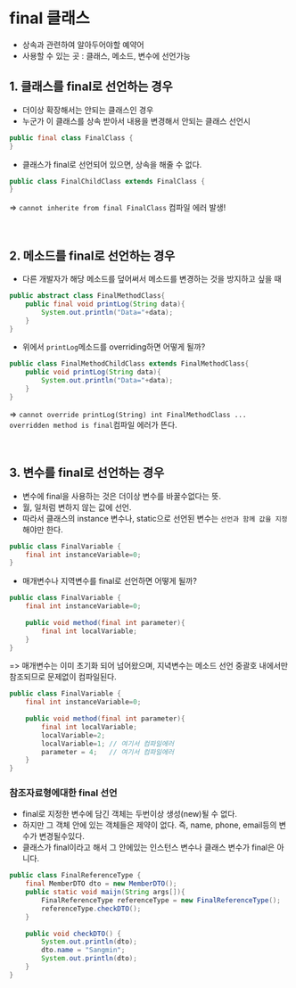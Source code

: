 # final 클래스

- 상속과 관련하여 알아두어야할 예약어
- 사용할 수 있는 곳 :  클래스, 메소드, 변수에 선언가능

## 1. 클래스를 final로 선언하는 경우
- 더이상 확장해서는 안되는 클래스인 경우
- 누군가 이 클래스를 상속 받아서 내용을 변경해서 안되는 클래스 선언시

```java
public final class FinalClass {
}

```
- 클래스가 final로 선언되어 있으면, 상속을 해줄 수 없다.

```java
public class FinalChildClass extends FinalClass {
}
```
=> `cannot inherite from final FinalClass` 컴파일 에러 발생!

<br>

## 2. 메소드를 final로 선언하는 경우
- 다른 개발자가 해당 메소드를 덮어써서 메소드를 변경하는 것을 방지하고 싶을 때

```java
public abstract class FinalMethodClass{
    public final void printLog(String data){
        System.out.println("Data="+data);
    }
}
```
- 위에서 `printLog`메소드를 overriding하면 어떻게 될까?
```java
public class FinalMethodChildClass extends FinalMethodClass{
    public void printLog(String data){
        System.out.println("Data="+data);
    }
}
```
=> `cannot override printLog(String) int FinalMethodClass ... overridden method is final`컴파일 에러가 뜬다.


<br>

## 3. 변수를 final로 선언하는 경우
- 변수에 final을 사용하는 것은 더이상 변수를 바꿀수없다는 뜻.
- 월, 일처럼 변하지 않는 값에 선언.
- 따라서 클래스의 instance 변수나, static으로 선언된 변수는 `선언과 함께 값을 지정`해야만 한다.
```java
public class FinalVariable {
    final int instanceVariable=0;
} 
```
- 매개변수나 지역변수를 final로 선언하면 어떻게 될까?

```java
public class FinalVariable {
    final int instanceVariable=0;
    
    public void method(final int parameter){
        final int localVariable;
    }
} 
```
=> 매개변수는 이미 초기화 되어 넘어왔으며, 지녁변수는 메소드 선언 중괄호 내에서만 참조되므로 문제없이 컴파일된다.


```java
public class FinalVariable {
    final int instanceVariable=0;
    
    public void method(final int parameter){
        final int localVariable;
        localVariable=2;
        localVariable=1; // 여기서 컴파일에러
        parameter = 4;   // 여기서 컴파일에러
    }
} 
```

### 참조자료형에대한 final 선언
- final로 지정한 변수에 담긴 객체는 두번이상 생성(new)될 수 없다.
- 하지만 그 객체 안에 있는 객체들은 제약이 없다. 즉, name, phone, email등의 변수가 변경될수있다.
- 클래스가 final이라고 해서 그 안에있는 인스턴스 변수나 클래스 변수가 final은 아니다.

```java
public class FinalReferenceType {
    final MemberDTO dto = new MemberDTO();
    public static void maijn(String args[]){
        FinalReferenceType referenceType = new FinalReferenceType();
        referenceType.checkDTO();
    }
    
    public void checkDTO() {
        System.out.println(dto);
        dto.name = "Sangmin";
        System.out.println(dto);
    }
}

```



